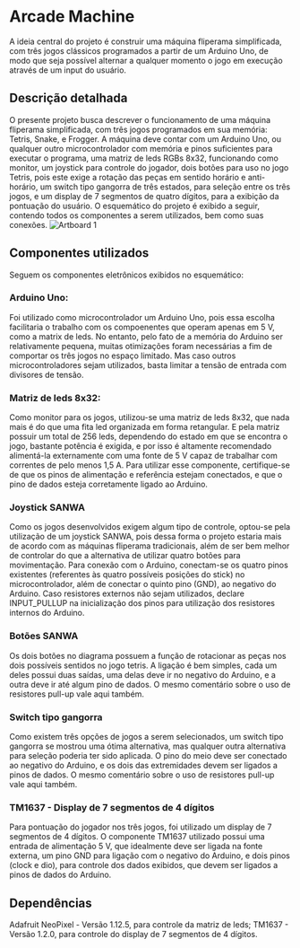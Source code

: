 
# Arcade Machine

A ideia central do projeto é construir uma máquina fliperama simplificada, com três jogos
clássicos programados a partir de um Arduino Uno, de modo que seja possível alternar a qualquer momento o jogo em execução através de um input do usuário.

## Descrição detalhada

O presente projeto busca descrever o funcionamento de uma máquina fliperama simplificada, com três jogos programados em sua memória: Tetris, Snake, e Frogger. A máquina deve contar com um Arduino Uno, ou qualquer outro microcontrolador com memória e pinos suficientes para executar o programa, uma matriz de leds RGBs 8x32, funcionando como monitor, um joystick para controle do jogador, dois botões para uso no jogo Tetris, pois este exige a rotação das peças em sentido horário e anti-horário, um switch tipo gangorra de três estados, para seleção entre os três jogos, e um display de 7 segmentos de quatro dígitos, para a exibição da pontuação do usuário. O esquemático do projeto é exibido a seguir, contendo todos os componentes a serem utilizados, bem como suas conexões.
![Artboard 1](https://github.com/user-attachments/assets/4313e3f8-8257-41df-9569-e632f4bc6690)

## Componentes utilizados

Seguem os componentes eletrônicos exibidos no esquemático:

### Arduino Uno: 

Foi utilizado como microcontrolador um Arduino Uno, pois essa escolha facilitaria o trabalho com os compoenentes que operam apenas em 5 V, como a matrix de leds. No entanto, pelo fato de a memória do Arduino ser relativamente pequena, muitas otimizações foram necessárias a fim de comportar os três jogos no espaço limitado. Mas caso outros microcontroladores sejam utilizados, basta limitar a tensão de entrada com divisores de tensão.

### Matriz de leds 8x32:

Como monitor para os jogos, utilizou-se uma matriz de leds 8x32, que nada mais é do que uma fita led organizada em forma retangular. E pela matriz possuir um total de 256 leds, dependendo do estado em que se encontra o jogo, bastante potência é exigida, e por isso é altamente recomendado alimentá-la externamente com uma fonte de 5 V capaz de trabalhar com correntes de pelo menos 1,5 A. Para utilizar esse componente, certifique-se de que os pinos de alimentação e referência estejam conectados, e que o pino de dados esteja corretamente ligado ao Arduino.

### Joystick SANWA

Como os jogos desenvolvidos exigem algum tipo de controle, optou-se pela utilização de um joystick SANWA, pois dessa forma o projeto estaria mais de acordo com as máquinas fliperama tradicionais, além de ser bem melhor de controlar do que a alternativa de utilizar quatro botões para movimentação. Para conexão com o Arduino, conectam-se os quatro pinos existentes (referentes às quatro possíveis posições do stick) no microcontrolador, além de conectar o quinto pino (GND), ao negativo do Arduino. Caso resistores externos não sejam utilizados, declare INPUT_PULLUP na inicialização dos pinos para utilização dos resistores internos do Arduino.

### Botões SANWA

Os dois botões no diagrama possuem a função de rotacionar as peças nos dois possíveis sentidos no jogo tetris. A ligação é bem simples, cada um deles possui duas saídas, uma delas deve ir no negativo do Arduino, e a outra deve ir até algum pino de dados. O mesmo comentário sobre o uso de resistores pull-up vale aqui também.

### Switch tipo gangorra

Como existem três opções de jogos a serem selecionados, um switch tipo gangorra se mostrou uma ótima alternativa, mas qualquer outra alternativa para seleção poderia ter sido aplicada. O pino do meio deve ser conectado ao negativo do Arduino, e os dois das extremidades devem ser ligados a pinos de dados. O mesmo comentário sobre o uso de resistores pull-up vale aqui também.

### TM1637 - Display de 7 segmentos de 4 dígitos

Para pontuação do jogador nos três jogos, foi utilizado um display de 7 segmentos de 4 dígitos. O componente TM1637 utilizado possui uma entrada de alimentação 5 V, que idealmente deve ser ligada na fonte externa, um pino GND para ligação com o negativo do Arduino, e dois pinos (clock e dio), para controle dos dados exibidos, que devem ser ligados a pinos de dados do Arduino.
## Dependências

Adafruit NeoPixel - Versão 1.12.5, para controle da matriz de leds;
TM1637 - Versão 1.2.0, para controle do display de 7 segmentos de 4 dígitos.
